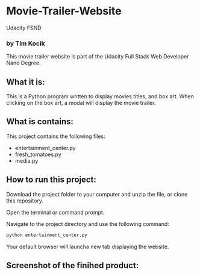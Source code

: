 # Movie-Trailer-Website
Udacity FSND 
### by Tim Kocik
This movie trailer website is part of the Udacity Full Stack Web Developer Nano Degree. 
## What it is:
This is a Python program written to display movies titles, and box art. When clicking on the box art, a modal will display the movie trailer. 
## What is contains:
This project contains the following files:
* entertainment_center.py
* fresh_tomatoes.py
* media.py
## How to run this project:
Download the project folder to your computer and unzip the file, or clone this repository.

Open the terminal or command prompt.

Navigate to the project directory and use the following command:

```bash
python entertainment_center.py
```
Your default browser will launcha new tab displaying the website. 

## Screenshot of the finihed product:
